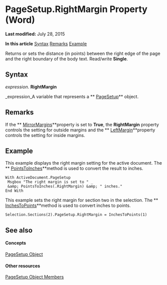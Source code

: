 
# PageSetup.RightMargin Property (Word)

 **Last modified:** July 28, 2015

 **In this article**
 [Syntax](#sectionSection0)
 [Remarks](#sectionSection1)
 [Example](#sectionSection2)


Returns or sets the distance (in points) between the right edge of the page and the right boundary of the body text. Read/write  **Single**.


## Syntax
<a name="sectionSection0"> </a>

 _expression_. **RightMargin**

 _expression_A variable that represents a  ** [PageSetup](1879d601-80ad-4fc0-1a87-92e999b59f88.md)** object.


## Remarks
<a name="sectionSection1"> </a>

If the  ** [MirrorMargins](ae7c53d9-7669-fb22-323f-2ad3984e2dfa.md)**property is set to  **True**, the  **RightMargin** property controls the setting for outside margins and the ** [LeftMargin](873d6cf2-da9f-5d88-314f-9820284a54ee.md)**property controls the setting for inside margins.


## Example
<a name="sectionSection2"> </a>

This example displays the right margin setting for the active document. The  ** [PointsToInches](e3d6ab40-3919-55e0-5829-603fca24c226.md)**method is used to convert the result to inches.


```
With ActiveDocument.PageSetup 
 Msgbox "The right margin is set to " _ 
 &amp; PointsToInches(.RightMargin) &amp; " inches." 
End With
```

This example sets the right margin for section two in the selection. The  ** [InchesToPoints](67a7e59c-bc61-be03-852d-05fadebef148.md)**method is used to convert inches to points.




```
Selection.Sections(2).PageSetup.RightMargin = InchesToPoints(1)
```


## See also
<a name="sectionSection2"> </a>


#### Concepts


 [PageSetup Object](1879d601-80ad-4fc0-1a87-92e999b59f88.md)
#### Other resources


 [PageSetup Object Members](9ff8b896-933b-1a19-19d5-5e5d87aab1b5.md)
